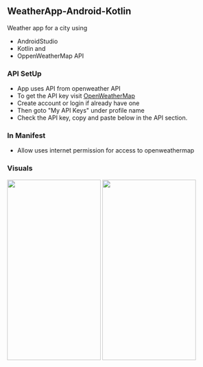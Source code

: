 ## WeatherApp-Android-Kotlin
Weather app for a city using
- AndroidStudio
- Kotlin and
- OppenWeatherMap API
### API SetUp
- App uses API from openweather API
- To get the API key visit [OpenWeatherMap](https://openweathermap.org/)
- Create account or login if already have one
- Then goto "My API Keys" under profile name
- Check the API key, copy and paste below in the API section.
### In Manifest
- Allow uses internet permission for access to openweathermap
### Visuals

<img src="https://user-images.githubusercontent.com/77758884/197149496-7fba6f76-9b65-4fba-b412-645ad733fbe7.png" width="218" height="420" > <img src="https://user-images.githubusercontent.com/77758884/197149529-f6ad136d-9cda-4ac6-8b12-5d2a5abe0c48.png" width="218" height="420">
